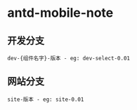 # antd-mobile-note

## 开发分支

`dev-{组件名字}-版本 - eg: dev-select-0.01`

## 网站分支

`site-版本 - eg: site-0.01`
